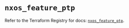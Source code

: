 # `nxos_feature_ptp`

Refer to the Terraform Registry for docs: [`nxos_feature_ptp`](https://registry.terraform.io/providers/ciscodevnet/nxos/0.5.10/docs/resources/feature_ptp).
